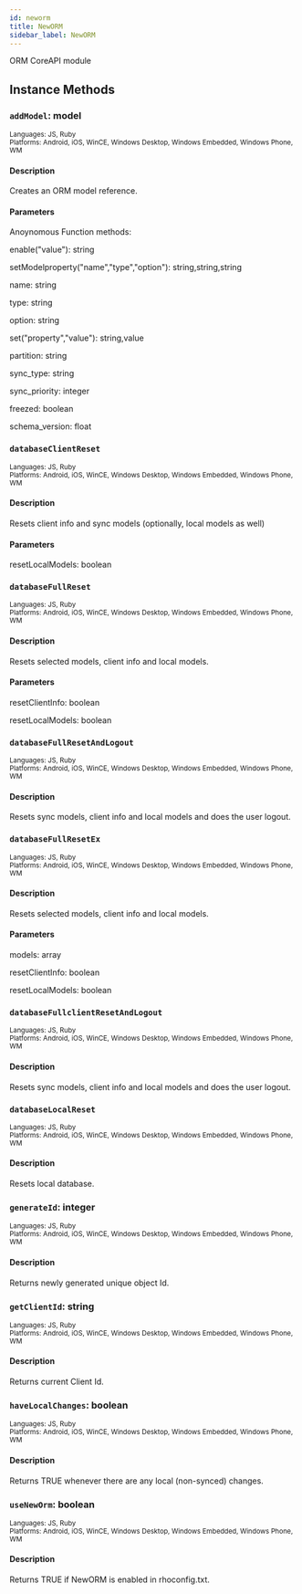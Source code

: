 ```yaml
---
id: neworm
title: NewORM
sidebar_label: NewORM
---
```

ORM CoreAPI module
## Instance Methods
### `addModel`: model
<span style="font-size:smaller">Languages: JS, Ruby</span><br/><span style="font-size:smaller">Platforms: Android, iOS, WinCE, Windows Desktop, Windows Embedded, Windows Phone, WM</span>
#### Description
Creates an ORM model reference.

#### Parameters
Anoynomous Function methods: 

enable("value"): string

setModelproperty("name","type","option"): string,string,string

name: string

type: string

option: string

set("property","value"): string,value

partition: string

sync_type: string

sync_priority: integer

freezed: boolean

schema_version: float
### `databaseClientReset`
<span style="font-size:smaller">Languages: JS, Ruby</span><br/><span style="font-size:smaller">Platforms: Android, iOS, WinCE, Windows Desktop, Windows Embedded, Windows Phone, WM</span>
#### Description
Resets client info and sync models (optionally, local models as well)

#### Parameters
resetLocalModels: boolean
### `databaseFullReset`
<span style="font-size:smaller">Languages: JS, Ruby</span><br/><span style="font-size:smaller">Platforms: Android, iOS, WinCE, Windows Desktop, Windows Embedded, Windows Phone, WM</span>
#### Description
Resets selected models, client info and local models.

#### Parameters
resetClientInfo: boolean

resetLocalModels: boolean
### `databaseFullResetAndLogout`
<span style="font-size:smaller">Languages: JS, Ruby</span><br/><span style="font-size:smaller">Platforms: Android, iOS, WinCE, Windows Desktop, Windows Embedded, Windows Phone, WM</span>
#### Description
Resets sync models, client info and local models and does the user logout.


### `databaseFullResetEx`
<span style="font-size:smaller">Languages: JS, Ruby</span><br/><span style="font-size:smaller">Platforms: Android, iOS, WinCE, Windows Desktop, Windows Embedded, Windows Phone, WM</span>
#### Description
Resets selected models, client info and local models.

#### Parameters
models: array

resetClientInfo: boolean

resetLocalModels: boolean
### `databaseFullclientResetAndLogout`
<span style="font-size:smaller">Languages: JS, Ruby</span><br/><span style="font-size:smaller">Platforms: Android, iOS, WinCE, Windows Desktop, Windows Embedded, Windows Phone, WM</span>
#### Description
Resets sync models, client info and local models and does the user logout.


### `databaseLocalReset`
<span style="font-size:smaller">Languages: JS, Ruby</span><br/><span style="font-size:smaller">Platforms: Android, iOS, WinCE, Windows Desktop, Windows Embedded, Windows Phone, WM</span>
#### Description
Resets local database.


### `generateId`: integer
<span style="font-size:smaller">Languages: JS, Ruby</span><br/><span style="font-size:smaller">Platforms: Android, iOS, WinCE, Windows Desktop, Windows Embedded, Windows Phone, WM</span>
#### Description
Returns newly generated unique object Id.


### `getClientId`: string
<span style="font-size:smaller">Languages: JS, Ruby</span><br/><span style="font-size:smaller">Platforms: Android, iOS, WinCE, Windows Desktop, Windows Embedded, Windows Phone, WM</span>
#### Description
Returns current Client Id.


### `haveLocalChanges`: boolean
<span style="font-size:smaller">Languages: JS, Ruby</span><br/><span style="font-size:smaller">Platforms: Android, iOS, WinCE, Windows Desktop, Windows Embedded, Windows Phone, WM</span>
#### Description
Returns TRUE whenever there are any local (non-synced) changes.


### `useNewOrm`: boolean
<span style="font-size:smaller">Languages: JS, Ruby</span><br/><span style="font-size:smaller">Platforms: Android, iOS, WinCE, Windows Desktop, Windows Embedded, Windows Phone, WM</span>
#### Description
Returns TRUE if NewORM is enabled in rhoconfig.txt.


